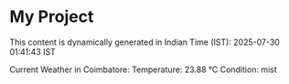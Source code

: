 # My Project

This content is dynamically generated in Indian Time (IST): 2025-07-30 01:41:43 IST


Current Weather in Coimbatore:
Temperature: 23.88 °C
Condition: mist
